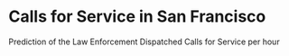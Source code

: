 # Calls for Service in San Francisco
Prediction of the Law Enforcement Dispatched Calls for Service per hour
